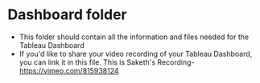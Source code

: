 # Dashboard folder

- This folder should contain all the information and files needed for the Tableau Dashboard
- If you'd like to share your video recording of your Tableau Dashboard, you can link it in this file.
This is Saketh's Recording- https://vimeo.com/815938124